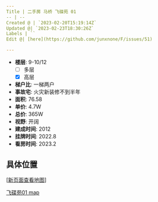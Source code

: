 ```yaml
---
Title | 二手房 马桥 飞碟苑 01
-- | --
Created @ | `2023-02-20T15:19:14Z`
Updated @| `2023-02-23T18:30:26Z`
Labels | ``
Edit @| [here](https://github.com/junxnone/F/issues/51)

---
```

- **楼层**: 9-10/12
  - [ ] 多层  
  - [x] 高层
- **梯户比**: 一梯两户
- **事故宅**: 火灾新装修不到半年
- **面积**: 76.58
- **单价**: 4.7W
- **总价**: 365W
- **视野**: 开阔
- **建成时间**: 2012
- **挂牌时间**: 2022.8
- **看房时间**: 2023.2

## 具体位置

[[新页面查看地图](https://junxnone.github.io/fmap/at/fdy01)]

[飞碟苑01 map](https://junxnone.github.io/fmap/at/fdy01 ':include :type=iframe width=100% height=600px')

